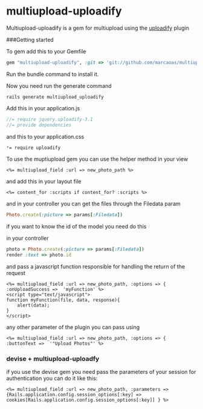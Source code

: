 multiupload-uploadify
=====================

Multiupload-uploadify is a gem for multiupload using the <a href='http://www.uploadify.com/'>uploadify</a> plugin

###Getting started

To gem add this to your Gemfile

``` ruby
gem "multiupload-uploadify", :git => 'git://github.com/marcaoas/multiupload-uploadify.git'
```
Run the bundle command to install it.

Now you need run the generate command

``` console
rails generate multiupload_uploadify
```

Add this in your application.js
``` javascript
//= require jquery.uploadify-3.1
//= provide dependencies
```

and this to your application.css
``` css
*= require uploadify
```

To use the muptiupload gem  you can use the helper method in your view
``` erb
<%= multiupload_field :url => new_photo_path %>
```
and add this in your layout file
``` erb
<%= content_for :scripts if content_for? :scripts %>
```
and in your controller you can get the files through the Filedata param

``` ruby
Photo.create(:picture => params[:Filedata])
```

if you want to know the id of the model you need do this

in your controller
``` ruby
photo = Photo.create(:picture => params[:Filedata])
render :text => photo.id
```

and pass a javascript function responsible for handling the return of the request
``` erb
<%= multiupload_field :url => new_photo_path, :options => { :onUploadSuccess =>  'myFunction' %>
<script type="text/javascript">
function myFunction(file, data, response){
	alert(data);
}
</script>
```

any other parameter of the plugin you can pass using
``` erb
<%= multiupload_field :url => new_photo_path, :options => { :buttonText =>  '"Upload Photos"' %>
```

### devise + multiupload-uploadfy

if you use the devise gem you need pass the parameters of your session for authentication
you can do it like this:
``` erb
<%= multiupload_field :url => new_photo_path, :parameters => {Rails.application.config.session_options[:key] => cookies[Rails.application.config.session_options[:key]] } %>
```
